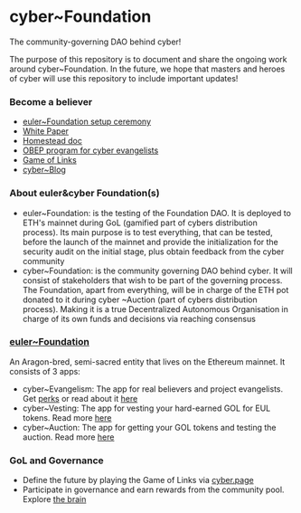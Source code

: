# cyber~Foundation
The community-governing DAO behind cyber!

The purpose of this repository is to document and share the ongoing work around cyber~Foundation. In the future, we hope that masters and heroes of cyber will use this repository to include important updates!

### Become a believer
- [euler~Foundation setup ceremony](https://github.com/cybercongress/cyber-foundation/blob/master/euler-foundation/foundation.md)
- [White Paper](https://ipfs.io/ipfs/QmPjbx76LycfzSSWMcnni6YVvV3UNhTrYzyPMuiA9UQM3x)
- [Homestead doc](https://github.com/cybercongress/congress/blob/master/ecosystem/Cyber%20Homestead%20doc.md)
- [OBEP program for cyber evangelists](https://github.com/cybercongress/cyber-foundation/blob/master/evangelism/obep.md)
- [Game of Links](https://cybercongress.ai/game-of-links/)
- [cyber~Blog](https://cybercongress.ai/post)

### About euler&cyber Foundation(s) 
- euler~Foundation: is the testing of the Foundation DAO. It is deployed to ETH's mainnet during GoL (gamified part of cybers distribution process). Its main purpose is to test everything, that can be tested, before the launch of the mainnet and provide the initialization for the security audit on the initial stage, plus obtain feedback from the cyber community
- cyber~Foundation: is the community governing DAO behind cyber. It will consist of stakeholders that wish to be part of the governing process. The Foundation, apart from everything, will be in charge of the ETH pot donated to it during cyber ~Auction (part of cybers distribution process). Making it is a true Decentralized Autonomous Organisation in charge of its own funds and decisions via reaching consensus

### [euler~Foundation](https://mainnet.aragon.org/#/eulerfoundation)
An Aragon-bred, semi-sacred entity that lives on the Ethereum mainnet. It consists of 3 apps:
- cyber~Evangelism: The app for real believers and project evangelists. Get [perks](https://cyber.page/evangelism) or read about it [here](https://github.com/cybercongress/aragon-evangelism-app/blob/master/README.md)
- cyber~Vesting: The app for vesting your hard-earned GOL for EUL tokens. Read more [here](https://github.com/cybercongress/aragon-vesting-app/blob/master/README.md)
- cyber~Auction: The app for getting your GOL tokens and testing the auction. Read more [here](https://github.com/cybercongress/aragon-auction-app/blob/master/README.md)

### GoL and Governance
- Define the future by playing the Game of Links via [cyber.page](https://cyber.page/gol)
- Participate in governance and earn rewards from the community pool. Explore [the brain](https://cyber.page/brain)
